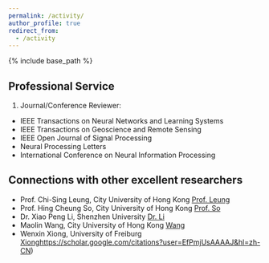 ```yaml
---
permalink: /activity/
author_profile: true
redirect_from:
  - /activity
---
```

{% include base_path %}

Professional Service
---------
1) Journal/Conference Reviewer:  
* IEEE Transactions on Neural Networks and Learning Systems
* IEEE Transactions on Geoscience and Remote Sensing
* IEEE Open Journal of Signal Processing
* Neural Processing Letters
* International Conference on Neural Information Processing
  
Connections with other excellent researchers
---------
* Prof. Chi-Sing Leung, City University of Hong Kong [Prof. Leung](https://scholars.cityu.edu.hk/en/persons/chi-sing-andrew-leung(876bf38a-51d9-435b-9a0d-1029a3651641).html)
* Prof. Hing Cheung So, City University of Hong Kong [Prof. So](https://scholars.cityu.edu.hk/en/persons/hing-cheung-so(c5a26419-5599-4f02-a416-738916471635).html)
* Dr. Xiao Peng Li, Shenzhen University [Dr. Li](https://li-x-p.github.io)
* Maolin Wang, City University of Hong Kong [Wang](https://morin.wang/)
* Wenxin Xiong, University of Freiburg [Xiong](https://scholar.google.com/citations?user=EfPmjUsAAAAJ&hl=zh-CN)https://scholar.google.com/citations?user=EfPmjUsAAAAJ&hl=zh-CN)

